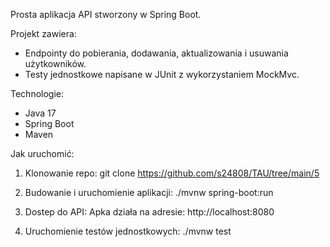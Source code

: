 Prosta aplikacja API stworzony w Spring Boot.

Projekt zawiera:
- Endpointy do pobierania, dodawania, aktualizowania i usuwania użytkowników.
- Testy jednostkowe napisane w JUnit z wykorzystaniem MockMvc.

Technologie:
- Java 17
- Spring Boot
- Maven

Jak uruchomić:
1. Klonowanie repo:
   git clone https://github.com/s24808/TAU/tree/main/5

2. Budowanie i uruchomienie aplikacji:
   ./mvnw spring-boot:run

3. Dostep do API:
   Apka działa na adresie: http://localhost:8080

4. Uruchomienie testów jednostkowych:
   ./mvnw test
